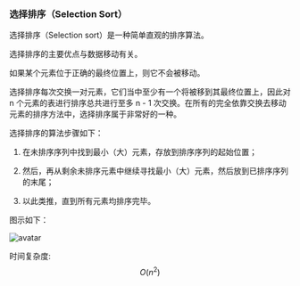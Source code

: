 ### 选择排序（Selection Sort）

选择排序（Selection sort）是一种简单直观的排序算法。

选择排序的主要优点与数据移动有关。

如果某个元素位于正确的最终位置上，则它不会被移动。

选择排序每次交换一对元素，它们当中至少有一个将被移到其最终位置上，因此对 n 个元素的表进行排序总共进行至多 n - 1 次交换。在所有的完全依靠交换去移动元素的排序方法中，选择排序属于非常好的一种。

选择排序的算法步骤如下：

1. 在未排序序列中找到最小（大）元素，存放到排序序列的起始位置；

2. 然后，再从剩余未排序元素中继续寻找最小（大）元素，然后放到已排序序列的末尾；

3. 以此类推，直到所有元素均排序完毕。

图示如下：

![avatar](https://img2018.cnblogs.com/blog/1154439/201908/1154439-20190802215014541-1801760794.gif)

时间复杂度:
$$O(n^2)$$